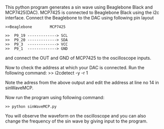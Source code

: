 This python program generates a sin wave using Beaglebone Black and MCP7425(DAC). MCP7425 is connected to Beaglebone Black using the i2c interface.
Connect the Beaglebone to the DAC using following pin layout

	>>Beaglebone		MCP7425

	>>  P9_19 -------------> SCL
	>>  P9_20 -------------> SDA
	>>  P9_3  -------------> VCC
	>>  P9_1  -------------> GND

and connect the OUT and GND of MCP7425 to the oscilloscope inputs.

Now to check the address at which your DAC is connected. Run the following command:
	>> i2cdetect -y -r 1

Note the adress from the above output and edit the address at line no 14 in sinWaveMCP.

Now run the program using following command:

	>> python sinWaveMCP.py

You will observe the waveform on the oscilloscope and you can also change the frequency of the sin wave by giving input to the program.
